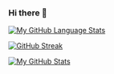 ### Hi there 👋

<!--
**ahmedtaeha/ahmedtaeha** is a ✨ _special_ ✨ repository because its `README.md` (this file) appears on your GitHub profile.

Here are some ideas to get you started:

- 🔭 I’m currently working on ...
- 🌱 I’m currently learning ...
- 👯 I’m looking to collaborate on ...
- 🤔 I’m looking for help with ...
- 💬 Ask me about ...
- 📫 How to reach me: ...
- 😄 Pronouns: ...
- ⚡ Fun fact: ...
-->

[![My GitHub Language Stats](https://github-readme-stats.vercel.app/api/top-langs/?username=ahmedtaeha&langs_count=5&theme=tokyonight)]()

[![GitHub Streak](https://github-readme-streak-stats.herokuapp.com?user=ahmedtaeha)](https://git.io/streak-stats)

[![My GitHub Stats](https://github-readme-stats.vercel.app/api/?username=ahmedtaeha&count_private=true&theme=tokyonight&showicons=true)]()
